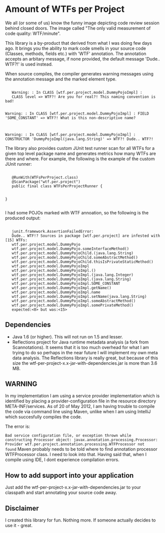 Amount of WTFs per Project
==========================
We all (or some of us) know the funny image depicting code review session behind closed doors.
The image called "The only valid measurement of code quality: WTF/minute". 

This library is a by-product that derived from what I was doing few days ago. It brings you the
ability to mark code smells in your source code (Classes, methods, fields etc.) with 'WTF' annotation.
The annotation accepts an arbitary message, if none provided, the default message 'Dude.. WTF?!' is used instead.

When source compiles, the compiler generates warning messages using the annotation message and the marked element type.

<code>
   Warning: : In CLASS [wtf.per.project.model.DummyPojoImpl] : 
   CLASS level => WTF?! Are you for real?! This naming convention is bad!
   
   Warning: : In CLASS [wtf.per.project.model.DummyPojoImpl] : 
   FIELD 'SOME_CONSTANT' => WTF?! What is this non-descriptive name?
   
   Warning: : In CLASS [wtf.per.project.model.DummyPojoImpl] : 
   CONSTRUCTOR 'DummyPojoImpl(java.lang.String)' => WTF?! Dude.. WTF?!
</code>

The library also provides custom JUnit test runner scan for all WTFs for a given top level package name and generates
metrics how many WTFs are there and where. For example, the following is the example of the custom JUnit runner:

<code>
   @RunWith(WTFsPerProject.class)  
   @ScanPackage("wtf.per.project")  
   public final class WTFsPerProjectRunner {  
     
   }  
</code>

I had some POJOs marked with WTF annoation, so the following  is the produced output:

<code>
   junit.framework.AssertionFailedError:  
   Dude.. WTF!? Sources in package [wtf.per.project] are infested with [15] WTFs:  
   wtf.per.project.model.DummyPojo  
   wtf.per.project.model.DummyPojo.someInterfaceMethod()  
   wtf.per.project.model.DummyPojoChild.<init>(java.lang.String)  
   wtf.per.project.model.DummyPojoChild.someAbstractMethod()  
   wtf.per.project.model.DummyPojoChild.thisIsPrivateStaticMethod()  
   wtf.per.project.model.DummyPojoImpl  
   wtf.per.project.model.DummyPojoImpl.<init>()  
   wtf.per.project.model.DummyPojoImpl.<init>(java.lang.Integer)  
   wtf.per.project.model.DummyPojoImpl.<init>(java.lang.String)  
   wtf.per.project.model.DummyPojoImpl.SOME_CONSTANT  
   wtf.per.project.model.DummyPojoImpl.getName()  
   wtf.per.project.model.DummyPojoImpl.name  
   wtf.per.project.model.DummyPojoImpl.setName(java.lang.String)  
   wtf.per.project.model.DummyPojoImpl.someAbstractMethod()  
   wtf.per.project.model.DummyPojoImpl.somePrivateMethod()  
   expected:<0> but was:<15>  
</code>


Dependencies
------------
* Java 1.6 (or higher). This will not run on 1.5 and lesser.
* Reflections project for Java runtime metadata analysis (a fork from Scannotations). It seems that it is too much 
overhead for what I am trying to do so perhaps in the near future I will implement my own meta data analysis. The
Reflections library is really great, but because of this size the wtf-per-project-x.x-jar-with-dependencies.jar is more 
than 3.6 MB. 

WARNING
-------
In my implementation I am using a service provider implementation which is identified by placing a 
provider-configuration file in the resource directory META-INF/services. As of 20 of May 2012, I am having trouble to
compile the code via command line using Maven, unlike when I am using IntelliJ which succesfully compiles the code.

The error is:

<code>Bad service configuration file, or exception thrown while constructing Processor object: javax.annotation.processing.Processor: 
Provider wtf.per.project.annotation.processing.WTFProcessor not found</code>
Maven probably needs to be told where to find annotation processor WTFProcessor class. I need to look into that. Having 
said that, when I compile using IDE, I dont experience compilation errors.

How to add support into your application
----------------------------------------
Just add the wtf-per-project-x.x-jar-with-dependencies.jar to your classpath and start annotating your source code away.

Disclaimer                                                                                                              
----------
I created this library for fun. Nothing more. If someone actually decides to use it - great.
